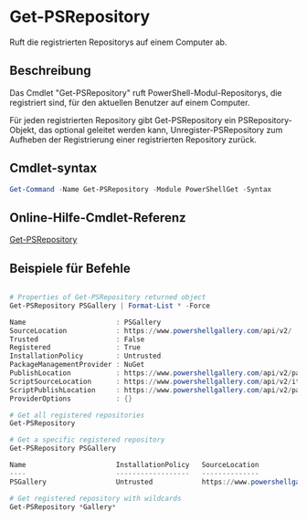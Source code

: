 # Get-PSRepository

Ruft die registrierten Repositorys auf einem Computer ab.

## Beschreibung

Das Cmdlet "Get-PSRepository" ruft PowerShell-Modul-Repositorys, die registriert sind, für den aktuellen Benutzer auf einem Computer.

Für jeden registrierten Repository gibt Get-PSRepository ein PSRepository-Objekt, das optional geleitet werden kann, Unregister-PSRepository zum Aufheben der Registrierung einer registrierten Repository zurück.

## Cmdlet-syntax
```powershell
Get-Command -Name Get-PSRepository -Module PowerShellGet -Syntax
```

## Online-Hilfe-Cmdlet-Referenz

[Get-PSRepository](http://go.microsoft.com/fwlink/?LinkID=517127)

## Beispiele für Befehle

```powershell

# Properties of Get-PSRepository returned object
Get-PSRepository PSGallery | Format-List * -Force

Name                      : PSGallery
SourceLocation            : https://www.powershellgallery.com/api/v2/
Trusted                   : False
Registered                : True
InstallationPolicy        : Untrusted
PackageManagementProvider : NuGet
PublishLocation           : https://www.powershellgallery.com/api/v2/package/
ScriptSourceLocation      : https://www.powershellgallery.com/api/v2/items/psscript/
ScriptPublishLocation     : https://www.powershellgallery.com/api/v2/package/
ProviderOptions           : {}

# Get all registered repositories
Get-PSRepository

# Get a specific registered repository
Get-PSRepository PSGallery

Name                      InstallationPolicy   SourceLocation
----                      ------------------   --------------
PSGallery                 Untrusted            https://www.powershellgallery.com/api/v2/

# Get registered repository with wildcards
Get-PSRepository *Gallery*

```

<!--HONumber=Oct16_HO1-->


